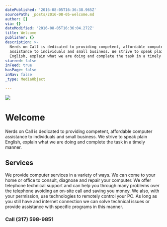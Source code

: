 ```yaml
---
datePublished: '2016-08-05T16:36:38.965Z'
sourcePath: _posts/2016-08-05-welcome.md
author: []
via: {}
dateModified: '2016-08-05T16:36:04.272Z'
title: Welcome
publisher: {}
description: >-
  Nerds on Call is dedicated to providing competent, affordable computer
  assistance to individuals and small business. We strive to speak plain
  English, explain what we are doing and complete the task in a timely manner.
starred: false
inFeed: true
hasPage: false
inNav: false
_type: MediaObject

---
```

![](https://the-grid-user-content.s3-us-west-2.amazonaws.com/87018819-a290-4050-8b37-2c11e2408eb3.jpg)

# Welcome

Nerds on Call is dedicated to providing competent, affordable computer assistance to individuals and small business. We strive to speak plain English, explain what we are doing and complete the task in a timely manner.

## Services

We provide computer services in a variety of ways. We can come to your home or office to consult, diagnose and repair your computer. We offer telephone technical support and can help you through many problems over the telephone avoiding an on-site call and saving you money. We also, with your permission, use technologies to remotely control your PC. As long as you still have and internet connection we can solve technical issues or provide assistance with specific programs in this manner.

### Call (317) 598-9851